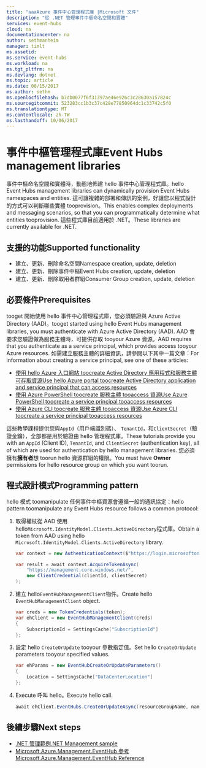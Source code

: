 ```yaml
---
title: "aaaAzure 事件中心管理程式庫 |Microsoft 文件"
description: "從 .NET 管理事件中樞命名空間和實體"
services: event-hubs
cloud: na
documentationcenter: na
author: sethmanheim
manager: timlt
ms.assetid: 
ms.service: event-hubs
ms.workload: na
ms.tgt_pltfrm: na
ms.devlang: dotnet
ms.topic: article
ms.date: 08/15/2017
ms.author: sethm
ms.openlocfilehash: b7db0077f6f31397ae46e926c3c28630a157824c
ms.sourcegitcommit: 523283cc1b3c37c428e77850964dc1c33742c5f0
ms.translationtype: MT
ms.contentlocale: zh-TW
ms.lasthandoff: 10/06/2017
---
```

# <a name="event-hubs-management-libraries"></a><span data-ttu-id="5e19f-103">事件中樞管理程式庫</span><span class="sxs-lookup"><span data-stu-id="5e19f-103">Event Hubs management libraries</span></span>

<span data-ttu-id="5e19f-104">事件中樞命名空間和實體時，動態地佈建 hello 事件中心管理程式庫。</span><span class="sxs-lookup"><span data-stu-id="5e19f-104">hello Event Hubs management libraries can dynamically provision Event Hubs namespaces and entities.</span></span> <span data-ttu-id="5e19f-105">這可讓複雜的部署和傳訊的案例，好讓您以程式設計的方式可以判斷哪些實體 tooprovision。</span><span class="sxs-lookup"><span data-stu-id="5e19f-105">This enables complex deployments and messaging scenarios, so that you can programmatically determine what entities tooprovision.</span></span> <span data-ttu-id="5e19f-106">這些程式庫目前適用於 .NET。</span><span class="sxs-lookup"><span data-stu-id="5e19f-106">These libraries are currently available for .NET.</span></span>

## <a name="supported-functionality"></a><span data-ttu-id="5e19f-107">支援的功能</span><span class="sxs-lookup"><span data-stu-id="5e19f-107">Supported functionality</span></span>

* <span data-ttu-id="5e19f-108">建立、更新、刪除命名空間</span><span class="sxs-lookup"><span data-stu-id="5e19f-108">Namespace creation, update, deletion</span></span>
* <span data-ttu-id="5e19f-109">建立、更新、刪除事件中樞</span><span class="sxs-lookup"><span data-stu-id="5e19f-109">Event Hubs creation, update, deletion</span></span>
* <span data-ttu-id="5e19f-110">建立、更新、刪除取用者群組</span><span class="sxs-lookup"><span data-stu-id="5e19f-110">Consumer Group creation, update, deletion</span></span>

## <a name="prerequisites"></a><span data-ttu-id="5e19f-111">必要條件</span><span class="sxs-lookup"><span data-stu-id="5e19f-111">Prerequisites</span></span>

<span data-ttu-id="5e19f-112">tooget 開始使用 hello 事件中心管理程式庫，您必須驗證與 Azure Active Directory (AAD)。</span><span class="sxs-lookup"><span data-stu-id="5e19f-112">tooget started using hello Event Hubs management libraries, you must authenticate with Azure Active Directory (AAD).</span></span> <span data-ttu-id="5e19f-113">AAD 會要求您驗證做為服務主體時，可提供存取 tooyour Azure 資源。</span><span class="sxs-lookup"><span data-stu-id="5e19f-113">AAD requires that you authenticate as a service principal, which provides access tooyour Azure resources.</span></span> <span data-ttu-id="5e19f-114">如需建立服務主體的詳細資訊，請參閱以下其中一篇文章：</span><span class="sxs-lookup"><span data-stu-id="5e19f-114">For information about creating a service principal, see one of these articles:</span></span>  

* [<span data-ttu-id="5e19f-115">使用 hello Azure 入口網站 toocreate Active Directory 應用程式和服務主體可存取資源</span><span class="sxs-lookup"><span data-stu-id="5e19f-115">Use hello Azure portal toocreate Active Directory application and service principal that can access resources</span></span>](../azure-resource-manager/resource-group-create-service-principal-portal.md)
* [<span data-ttu-id="5e19f-116">使用 Azure PowerShell toocreate 服務主體 tooaccess 資源</span><span class="sxs-lookup"><span data-stu-id="5e19f-116">Use Azure PowerShell toocreate a service principal tooaccess resources</span></span>](../azure-resource-manager/resource-group-authenticate-service-principal.md)
* [<span data-ttu-id="5e19f-117">使用 Azure CLI toocreate 服務主體 tooaccess 資源</span><span class="sxs-lookup"><span data-stu-id="5e19f-117">Use Azure CLI toocreate a service principal tooaccess resources</span></span>](../azure-resource-manager/resource-group-authenticate-service-principal-cli.md)

<span data-ttu-id="5e19f-118">這些教學課程提供您與`AppId`（用戶端識別碼）、 `TenantId`，和`ClientSecret`（驗證金鑰），全部都是用於驗證由 hello 管理程式庫。</span><span class="sxs-lookup"><span data-stu-id="5e19f-118">These tutorials provide you with an `AppId` (Client ID), `TenantId`, and `ClientSecret` (authentication key), all of which are used for authentication by hello management libraries.</span></span> <span data-ttu-id="5e19f-119">您必須擁有**擁有者**想 toorun hello 資源群組的權限。</span><span class="sxs-lookup"><span data-stu-id="5e19f-119">You must have **Owner** permissions for hello resource group on which you want toorun.</span></span>

## <a name="programming-pattern"></a><span data-ttu-id="5e19f-120">程式設計模式</span><span class="sxs-lookup"><span data-stu-id="5e19f-120">Programming pattern</span></span>

<span data-ttu-id="5e19f-121">hello 模式 toomanipulate 任何事件中樞資源會遵循一般的通訊協定：</span><span class="sxs-lookup"><span data-stu-id="5e19f-121">hello pattern toomanipulate any Event Hubs resource follows a common protocol:</span></span>

1. <span data-ttu-id="5e19f-122">取得權杖從 AAD 使用 hello`Microsoft.IdentityModel.Clients.ActiveDirectory`程式庫。</span><span class="sxs-lookup"><span data-stu-id="5e19f-122">Obtain a token from AAD using hello `Microsoft.IdentityModel.Clients.ActiveDirectory` library.</span></span>
    ```csharp
    var context = new AuthenticationContext($"https://login.microsoftonline.com/{tenantId}");

    var result = await context.AcquireTokenAsync(
        "https://management.core.windows.net/",
        new ClientCredential(clientId, clientSecret)
    );
    ```

1. <span data-ttu-id="5e19f-123">建立 hello`EventHubManagementClient`物件。</span><span class="sxs-lookup"><span data-stu-id="5e19f-123">Create hello `EventHubManagementClient` object.</span></span>
    ```csharp
    var creds = new TokenCredentials(token);
    var ehClient = new EventHubManagementClient(creds)
    {
        SubscriptionId = SettingsCache["SubscriptionId"]
    };
    ```

1. <span data-ttu-id="5e19f-124">設定 hello `CreateOrUpdate` tooyour 參數指定值。</span><span class="sxs-lookup"><span data-stu-id="5e19f-124">Set hello `CreateOrUpdate` parameters tooyour specified values.</span></span>
    ```csharp
    var ehParams = new EventHubCreateOrUpdateParameters()
    {
        Location = SettingsCache["DataCenterLocation"]
    };
    ```

1. <span data-ttu-id="5e19f-125">Execute 呼叫 hello。</span><span class="sxs-lookup"><span data-stu-id="5e19f-125">Execute hello call.</span></span>
    ```csharp
    await ehClient.EventHubs.CreateOrUpdateAsync(resourceGroupName, namespaceName, EventHubName, ehParams);
    ```

## <a name="next-steps"></a><span data-ttu-id="5e19f-126">後續步驟</span><span class="sxs-lookup"><span data-stu-id="5e19f-126">Next steps</span></span>
* [<span data-ttu-id="5e19f-127">.NET 管理範例</span><span class="sxs-lookup"><span data-stu-id="5e19f-127">.NET Management sample</span></span>](https://github.com/Azure-Samples/event-hubs-dotnet-management/)
* [<span data-ttu-id="5e19f-128">Microsoft.Azure.Management.EventHub 參考</span><span class="sxs-lookup"><span data-stu-id="5e19f-128">Microsoft.Azure.Management.EventHub Reference</span></span>](/dotnet/api/Microsoft.Azure.Management.EventHub) 
